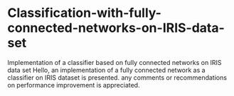 # Classification-with-fully-connected-networks-on-IRIS-data-set
Implementation of a classifier based on fully connected networks on IRIS data set
Hello, an implementation of a fully connected network as a classifier on IRIS dataset is presented. any comments or recommendations on performance improvement is appreciated.
